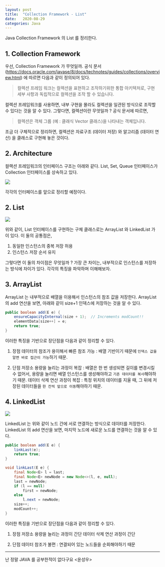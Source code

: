 ```yaml
---
layout: post
title:  "Collection Framework - List"
date:   2020-08-29
categories: Java
---
```


Java Collection Framework 의 List 를 정리한다.

## 1. Collection Framework

우선, Collection Framework 가 무엇일까.
공식 문서 (https://docs.oracle.com/javase/8/docs/technotes/guides/collections/overview.html) 
에 따르면 다음과 같이 정의되어 있다.

> 컬렉션 프레임 워크는 컬렉션을 표현하고 조작하기위한 통합 아키텍처로, 구현 세부 사항과 독립적으로 컬렉션을 조작 할 수 있습니다.

컬렉션 프레임워크를 사용하면, 내부 구현을 몰라도 컬렉션을 일관된 방식으로 조작할 수 있다는 것을 알 수 있다.
그렇다면, 컬렉션이란 무엇일까 ? 공식 문서에 따르면,

> 컬렉션은 객체 그룹 (예 : 클래식 Vector 클래스)을 나타내는 객체입니다.

조금 더 구체적으로 정리하면, 컬렉션은 자료구조 (데이터 저장) 와 알고리즘 (데이터 연산) 을 클래스로 구현해 놓은 것이다.

## 2. Architecture

컬랙션 프레임워크의 인터페이스 구조는 아래와 같다.
List, Set, Queue 인터페이스가 Collection 인터페이스를 상속하고 있다.

![](/image/collectoin-01.png)

각각의 인터페이스를 앞으로 정리할 예정이다.

## 2. List

![](/image/collectoin-02.png)

위와 같이, List 인터페이스를 구현하는 구체 클래스로는 ArrayList 와 LinkedList 가 이 있다. 이 둘의 공통점은,

1. 동일한 인스턴스의 중복 저장 허용
2. 인스턴스 저장 순서 유지

그렇다면 이 둘의 차이점은 무엇일까 ?
가장 큰 차이는, 내부적으로 인스턴스를 저장하는 방식에 차이가 있다.
각각의 특징을 파악하며 이해해보자.

## 3. ArrayList

ArrayList 는 내부적으로 배열을 이용해서 인스턴스의 참조 값을 저장한다.
ArrayList 의 add 연산을 보면, 아래와 같이 size+1 인덱스에 저장하는 것을 알 수 있다.

```java
public boolean add(E e) {
    ensureCapacityInternal(size + 1);  // Increments modCount!!
    elementData[size++] = e;
    return true;
}
```

이러한 특징을 기반으로 장단점을 다음과 같이 정리할 수 있다.

1. 장점
   데이터의 참조가 용이해서 빠른 참조 가능 : 배열 기반이기 때문에 `인덱스 값을 알면 바로 접근이 가능`하기 때문.

2. 단점
   저장소 용량을 늘리는 과정이 복잡 : 배열은 한 번 생성되면 길이를 변경시킬 수 없어서, 용량을 늘리면 배열 인스턴스를 생성해야하고 `기존 데이터를 복사`해야하기 때문.
   데이터 삭제 연산 과정이 복잡 : 특정 위치의 데이터를 지울 때, 그 뒤에 저장된 데이터들을 `한 칸씩 앞으로 이동`해야하기 때문.

## 4. LinkedList

![](/image/collectoin-03.png)

LinkedList 는 위와 같이 노드 간에 서로 연결하는 방식으로 데이터를 저장한다.
LinkedList 의 add 연산을 보면, 마지막 노드에 새로운 노드를 연결하는 것을 알 수 있다.

```java
public boolean add(E e) {
    linkLast(e);
    return true;
}
```

```java
void linkLast(E e) {
    final Node<E> l = last;
    final Node<E> newNode = new Node<>(l, e, null);
    last = newNode;
    if (l == null)
        first = newNode;
    else
        l.next = newNode;
    size++;
    modCount++;
}
```

이러한 특징을 기반으로 장단점을 다음과 같이 정리할 수 있다.

1. 장점
   저장소 용량을 늘리는 과정이 간단
   데이터 삭제 연산 과정이 간단

2. 단점
   데이터 참조가 불편 : 연결되어 있는 노드들을 순회해야하기 때문

---

난 정말 JAVA 를 공부한적이 없다구요 <윤성우>